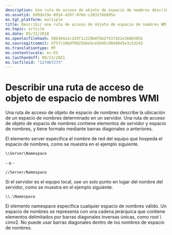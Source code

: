 ```yaml
---
description: Una ruta de acceso de objeto de espacio de nombres describe la ubicación de un espacio de nombres determinado en un servidor. Una ruta de acceso de objeto de espacio de nombres contiene elementos de servidor y espacio de nombres, y tiene formato mediante barras diagonales o anteriores.
ms.assetid: 6d8da19e-0914-4267-870e-c203176b895e
ms.tgt_platform: multiple
title: Describir una ruta de acceso de objeto de espacio de nombres WMI
ms.topic: article
ms.date: 05/31/2018
ms.openlocfilehash: 586104a1c193f1c229b0fbb27437d22e3686585b
ms.sourcegitcommit: d75fc10b9f0825bbe5ce5045c90d4045e3c53243
ms.translationtype: MT
ms.contentlocale: es-ES
ms.lasthandoff: 09/13/2021
ms.locfileid: "127467273"
---
```

# <a name="describing-a-wmi-namespace-object-path"></a>Describir una ruta de acceso de objeto de espacio de nombres WMI

Una ruta de acceso de objeto de espacio de nombres describe la ubicación de un espacio de nombres determinado en un servidor. Una ruta de acceso de objeto de espacio de nombres contiene elementos de servidor y espacio de nombres, y tiene formato mediante barras diagonales o anteriores.

El elemento server especifica el nombre de red del equipo que hospeda el espacio de nombres, como se muestra en el ejemplo siguiente.

``` syntax
\\Server\Namespace
```

\- o -

``` syntax
//Server/Namespace
```

Si el servidor es el equipo local, use un solo punto en lugar del nombre del servidor, como se muestra en el ejemplo siguiente.

``` syntax
\\.\Namespace
```

El elemento namespace especifica cualquier espacio de nombres válido. Un espacio de nombres se representa con una cadena jerárquica que contiene elementos delimitados por barras diagonales inversas únicas, como root \\ cimv2. No puede usar barras diagonales dentro de los nombres de espacio de nombres.

 

 



